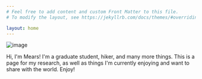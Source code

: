 ```yaml
---
# Feel free to add content and custom Front Matter to this file.
# To modify the layout, see https://jekyllrb.com/docs/themes/#overriding-theme-defaults

layout: home
---
```


![image](blog/_site/assets/front_matter.jpg)

Hi, I'm Mears! I'm a graduate student, hiker, and many more things. 
This is a page for my research, as well as things I'm currently enjoying 
and want to share with the world. Enjoy!